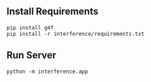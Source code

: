 ## Install Requirements
```
pip install g4f
pip install -r interference/requirements.txt
```

## Run Server
```
python -m interference.app
```